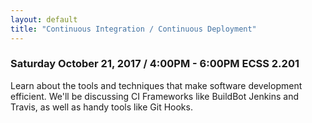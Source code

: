 ```yaml
---
layout: default
title: "Continuous Integration / Continuous Deployment"
---
```


### Saturday October 21, 2017 / 4:00PM - 6:00PM ECSS 2.201

Learn about the tools and techniques that make software development efficient.  We'll be discussing CI Frameworks like BuildBot Jenkins and Travis, as well as handy tools like Git Hooks.

